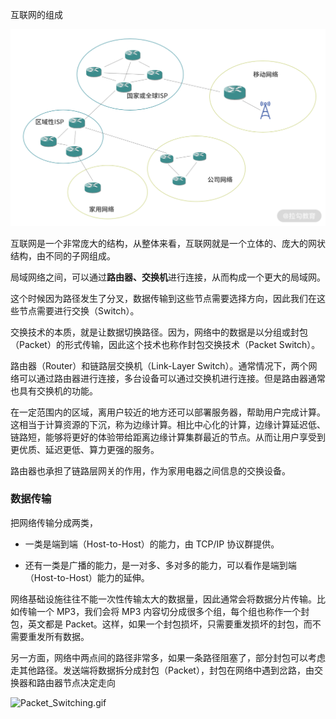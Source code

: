 互联网的组成

![Drawing 16.png](./images/CioPOWB5PBSAHzzqAAG9lxafSkI945.png)

互联网是一个非常庞大的结构，从整体来看，互联网就是一个立体的、庞大的网状结构，由不同的子网组成。

局域网络之间，可以通过**路由器、交换机**进行连接，从而构成一个更大的局域网。

这个时候因为路径发生了分叉，数据传输到这些节点需要选择方向，因此我们在这些节点需要进行交换（Switch）。

交换技术的本质，就是让数据切换路径。因为，网络中的数据是以分组或封包（Packet）的形式传输，因此这个技术也称作封包交换技术（Packet Switch）。

路由器（Router）和链路层交换机（Link-Layer Switch）。通常情况下，两个网络可以通过路由器进行连接，多台设备可以通过交换机进行连接。但是路由器通常也具有交换机的功能。



在一定范围内的区域，离用户较近的地方还可以部署服务器，帮助用户完成计算。这相当于计算资源的下沉，称为边缘计算。相比中心化的计算，边缘计算延迟低、链路短，能够将更好的体验带给距离边缘计算集群最近的节点。从而让用户享受到更优质、延迟更低、算力更强的服务。



路由器也承担了链路层网关的作用，作为家用电器之间信息的交换设备。



### 数据传输

把网络传输分成两类，

- 一类是端到端（Host-to-Host）的能力，由 TCP/IP 协议群提供。

- 还有一类是广播的能力，是一对多、多对多的能力，可以看作是端到端（Host-to-Host）能力的延伸。



网络基础设施往往不能一次性传输太大的数据量，因此通常会将数据分片传输。比如传输一个 MP3，我们会将 MP3 内容切分成很多个组，每个组也称作一个封包，英文都是 Packet。这样，如果一个封包损坏，只需要重发损坏的封包，而不需要重发所有数据。

另一方面，网络中两点间的路径非常多，如果一条路径阻塞了，部分封包可以考虑走其他路径。发送端将数据拆分成封包（Packet），封包在网络中遇到岔路，由交换器和路由器节点决定走向

![Packet_Switching.gif](./images/Cgp9HWB5WbqAVlGaAHeNbdcL7hg030.gif)